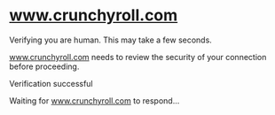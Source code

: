 # www.crunchyroll.com

Verifying you are human. This may take a few seconds.

www.crunchyroll.com needs to review the security of your connection before proceeding.

Verification successful

Waiting for www.crunchyroll.com to respond...